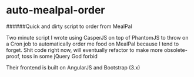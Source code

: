 # auto-mealpal-order
######Quick and dirty script to order from MealPal

Two minute script I wrote using CasperJS on top of PhantomJS to throw on a Cron job to automatically order me food on MealPal
because I tend to forget. Shit code right now, will eventually refactor to make more obsolete-proof, toss in some jQuery God forbid

Their frontend is built on AngularJS and Bootstrap (3.x) 


